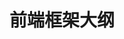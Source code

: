 # 前端框架大纲

<script setup>
import FigmaContainer from '/components/FigmaContainer.vue'
</script>

<FigmaContainer url="https://www.figma.com/file/E2utI9rEseFTc7tJ3Bbl9o/study-fe-framework?node-id=0%3A1"/>